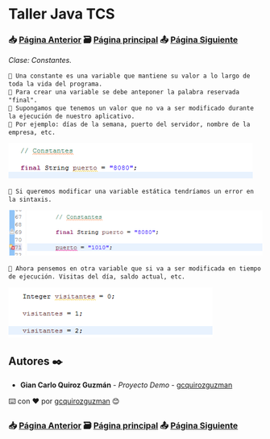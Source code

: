 # Taller Java TCS
### 📥 [Página Anterior](https://github.com/gcquirozguzman/java-tcs-202001/tree/PR00100001) 🗃️ [Página principal](https://github.com/gcquirozguzman/java-tcs-202001) 📤 [Página Siguiente](https://github.com/gcquirozguzman/java-tcs-202001/tree/SDD0100001)

_Clase: Constantes._

```
📢 Una constante es una variable que mantiene su valor a lo largo de toda la vida del programa. 
📢 Para crear una variable se debe anteponer la palabra reservada "final".
📢 Supongamos que tenemos un valor que no va a ser modificado durante la ejecución de nuestro aplicativo. 
📢 Por ejemplo: días de la semana, puerto del servidor, nombre de la empresa, etc.
```

![Error: imagen no ha sido cargada](https://github.com/gcquirozguzman/java-tcs-202001/blob/master/imagenes/CST0100001_1.png)

```
📢 Si queremos modificar una variable estática tendríamos un error en la sintaxis. 
```

![Error: imagen no ha sido cargada](https://github.com/gcquirozguzman/java-tcs-202001/blob/master/imagenes/CST0100001_2.png)

```
📢 Ahora pensemos en otra variable que si va a ser modificada en tiempo de ejecución. Visitas del día, saldo actual, etc.
```

![Error: imagen no ha sido cargada](https://github.com/gcquirozguzman/java-tcs-202001/blob/master/imagenes/CST0100001_3.png)


## Autores ✒️

* **Gian Carlo Quiroz Guzmán** - *Proyecto Demo* - [gcquirozguzman](https://github.com/gcquirozguzman)

⌨️ con ❤️ por [gcquirozguzman](https://github.com/gcquirozguzman) 😊

### 📥 [Página Anterior](https://github.com/gcquirozguzman/java-tcs-202001/tree/PR00100001) 🗃️ [Página principal](https://github.com/gcquirozguzman/java-tcs-202001) 📤 [Página Siguiente](https://github.com/gcquirozguzman/java-tcs-202001/tree/SDD0100001)
